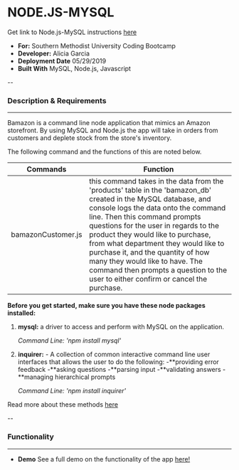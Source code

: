 # NODE.JS-MYSQL

Get link to Node.js-MySQL instructions [here](https://docs.google.com/document/d/1hjZSPAScGAiXoclKfoBkG__yCQsQOuGTvxihoyPcbo8/edit?usp=sharing)

- **For:** Southern Methodist University Coding Bootcamp
- **Developer:** Alicia Garcia
- **Deployment Date** 05/29/2019
- **Built With** MySQL, Node.js, Javascript

--

### Description & Requirements
---
Bamazon is a command line node application that mimics an Amazon storefront.  By using MySQL and Node.js the app will take in orders from customers and deplete stock from the store's inventory. 

The following command and the functions of this are noted below.

Commands | Function
---------|---------
bamazonCustomer.js  | this command takes in the data from the 'products' table in the 'bamazon_db' created in the MySQL database, and console logs the data onto the command line.  Then this command prompts questions for the user in regards to the  product they would like to purchase, from what department they would like to purchase it, and the quantity of how many they would like to have.  The command then prompts a question to the user to either confirm or cancel the purchase.

**Before you get started, make sure you have these node packages installed:**
1. **mysql:** a driver to access and perform with MySQL on the application.

     *Command Line: 'npm install mysql'*


2. **inquirer:** - A collection of common interactive command line user interfaces that allows the user to do the following: 
-**providing error feedback
-**asking questions
-**parsing input
-**validating answers
-**managing hierarchical prompts

     *Command Line: 'npm install inquirer'*


Read more about these methods [here](https://www.npmjs.com/)

--

### Functionality

---

- **Demo**
See a full demo on the functionality of the app [here!]()